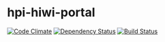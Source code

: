 hpi-hiwi-portal
===============

[![Code Climate](https://codeclimate.com/github/hpi-swt2/hpi-hiwi-portal.png)](https://codeclimate.com/github/hpi-swt2/hpi-hiwi-portal)
[![Dependency Status](https://gemnasium.com/hpi-swt2/hpi-hiwi-portal.png)](https://gemnasium.com/hpi-swt2/hpi-hiwi-portal)
[![Build Status](https://travis-ci.org/hpi-swt2/hpi-hiwi-portal.png?branch=master)](https://travis-ci.org/hpi-swt2/hpi-hiwi-portal)